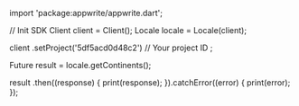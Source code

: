 import 'package:appwrite/appwrite.dart';

// Init SDK
Client client = Client();
Locale locale = Locale(client);

client
    .setProject('5df5acd0d48c2') // Your project ID
;

Future result = locale.getContinents();

result
  .then((response) {
    print(response);
  }).catchError((error) {
    print(error);
  });
